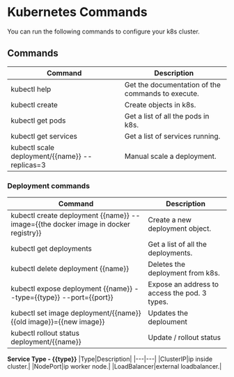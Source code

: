 # Kubernetes Commands

You can run the following commands to configure your k8s cluster.

## Commands

|Command|Description|
|---|---|
|kubectl help|Get the documentation of the commands to execute. |
|kubectl create|Create objects in k8s.|
|kubectl get pods|Get a list of all the pods in k8s.|
|kubectl get services|Get a list of services running.|
|kubectl scale deployment/{{name}} --replicas=3 |Manual scale a deployment.|

### Deployment commands

|Command|Description|
|---|---|
|kubectl create deployment {{name}} --image={{the docker image in docker registry}}|Create a new deployment object. |
|kubectl get deployments|Get a list of all the deployments.|
|kubectl delete deployment {{name}}|Deletes the deployment from k8s.|
|kubectl expose deployment {{name}} --type={{type}} --port={{port}} |Expose an address to access the pod. 3 types. |
|kubectl set image deployment/{{name}} {{old image}}={{new image}}|Updates the deploument|
|kubectl rollout status deployment/{{name}}|Update / rollout status|

**Service Type - {{type}}**
|Type|Description|
|---|---|
|ClusterIP|ip inside cluster.|
|NodePort|ip worker node.|
|LoadBalancer|external loadbalancer.|
